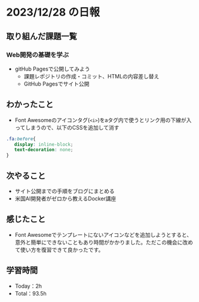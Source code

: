 # 2023/12/28 の日報

## 取り組んだ課題一覧

### Web開発の基礎を学ぶ
- gitHub Pagesで公開してみよう
  - 課題レポジトリの作成・コミット、HTMLの内容差し替え
  - GitHub Pagesでサイト公開

## わかったこと
- Font Awesomeのアイコンタグ(`<i>`)をaタグ内で使うとリンク用の下線が入ってしまうので、以下のCSSを追加して消す
```css
.fa:before{
   display: inline-block;
   text-decoration: none;
}
```

## 次やること
- サイト公開までの手順をブログにまとめる
- 米国AI開発者がゼロから教えるDocker講座

## 感じたこと
- Font Awesomeでテンプレートにないアイコンなどを追加しようとすると、意外と簡単にできないこともあり時間がかかりました。ただこの機会に改めて使い方を復習できて良かったです。
## 学習時間

- Today：2h
- Total：93.5h
